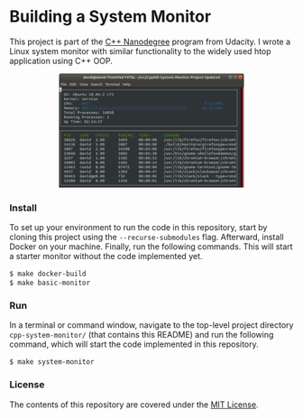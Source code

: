 Building a System Monitor
================


This project is part of the [C++ Nanodegree](https://www.udacity.com/course/c-plus-plus-nanodegree--nd213)
 program from Udacity. I wrote a Linux system monitor with similar functionality
 to the widely used htop application using C++ OOP.

<p align="center"><img src="monitor.png" alt="Example" width="65%" style="middle"></p>


### Install
To set up your environment to run the code in this repository, start by cloning
 this project using the `--recurse-submodules` flag. Afterward, install Docker
 on your machine. Finally, run the following commands. This will start a
 starter monitor without the code implemented yet.
```shell
$ make docker-build
$ make basic-monitor
```


### Run
In a terminal or command window, navigate to the top-level project directory
 `cpp-system-monitor/` (that contains this README) and run the following
 command, which will start the code implemented in this repository.

```shell
$ make system-monitor
```


### License
The contents of this repository are covered under the [MIT License](LICENSE).

